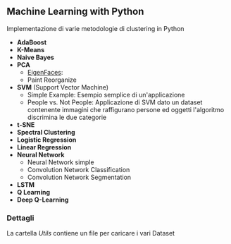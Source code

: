 ## Machine Learning with Python

Implementazione di varie metodologie di clustering in Python

- **AdaBoost**
- **K-Means**
- **Naive Bayes**
- **PCA**
    * [EigenFaces](https://github.com/ZippoCode/Patter-Recognition-Machine-Learning/tree/c73e8fd7c58e651dbd1044cbb7fd6b7854e6ceeb/pca/eigenfaces):
    * Paint Reorganize
- **SVM** (Support Vector Machine)
    * Simple Example: Esempio semplice di un'applicazione
    * People vs. Not People: Applicazione di SVM dato un dataset contenente immagini che raffigurano persone ed oggetti
    l'algoritmo discrimina le due categorie
- **t-SNE**
- **Spectral Clustering**
- **Logistic Regression**
- **Linear Regression**
- **Neural Network**
    - Neural Network simple
    - Convolution Network Classification
    - Convolution Network Segmentation
- **LSTM**
- **Q Learning**
- **Deep Q-Learning**


### Dettagli
La cartella _Utils_ contiene un file per caricare i vari Dataset